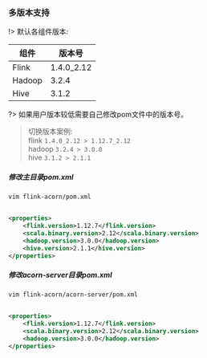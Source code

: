### 多版本支持

!> 默认各组件版本:

| 组件     | 版本号        | 
|--------|------------|
| Flink  | 1.4.0_2.12 |
| Hadoop | 3.2.4      |
| Hive   | 3.1.2      |

?> 如果用户版本较低需要自己修改pom文件中的版本号。

> 切换版本案例: </br>
> flink `1.4.0_2.12 > 1.12.7_2.12` </br>
> hadoop `3.2.4 > 3.0.0` </br>
> hive `3.1.2 > 2.1.1`

##### 修改主目录pom.xml

```bash
vim flink-acorn/pom.xml
```

```xml

<properties>
    <flink.version>1.12.7</flink.version>
    <scala.binary.version>2.12</scala.binary.version>
    <hadoop.version>3.0.0</hadoop.version>
    <hive.version>2.1.1</hive.version>
</properties>
```

##### 修改acorn-server目录pom.xml

```bash
vim flink-acorn/acorn-server/pom.xml
```

```xml

<properties>
    <flink.version>1.12.7</flink.version>
    <scala.binary.version>2.12</scala.binary.version>
    <hadoop.version>3.0.0</hadoop.version>
</properties>
```
